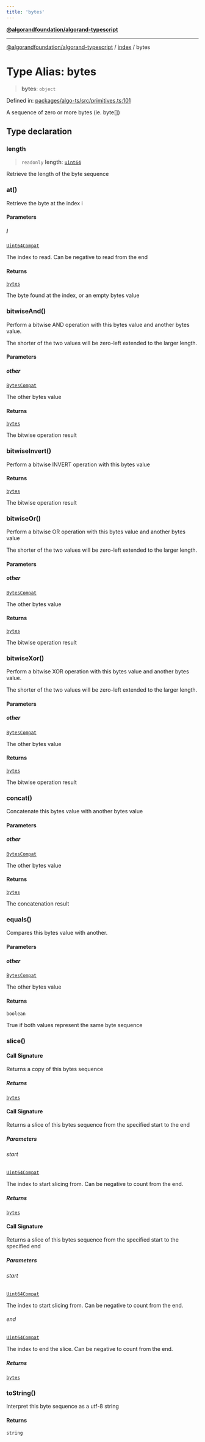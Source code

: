 ```yaml
---
title: 'bytes'
---
```


[**@algorandfoundation/algorand-typescript**](../../README.md)

---

[@algorandfoundation/algorand-typescript](../../README.md) / [index](../README.md) / bytes

# Type Alias: bytes

> **bytes**: `object`

Defined in: [packages/algo-ts/src/primitives.ts:101](https://github.com/algorandfoundation/puya-ts/blob/main/packages/algo-ts/src/primitives.ts#L101)

A sequence of zero or more bytes (ie. byte[])

## Type declaration

### length

> `readonly` **length**: [`uint64`](uint64.md)

Retrieve the length of the byte sequence

### at()

Retrieve the byte at the index i

#### Parameters

##### i

[`Uint64Compat`](Uint64Compat.md)

The index to read. Can be negative to read from the end

#### Returns

[`bytes`](bytes.md)

The byte found at the index, or an empty bytes value

### bitwiseAnd()

Perform a bitwise AND operation with this bytes value and another bytes value.

The shorter of the two values will be zero-left extended to the larger length.

#### Parameters

##### other

[`BytesCompat`](BytesCompat.md)

The other bytes value

#### Returns

[`bytes`](bytes.md)

The bitwise operation result

### bitwiseInvert()

Perform a bitwise INVERT operation with this bytes value

#### Returns

[`bytes`](bytes.md)

The bitwise operation result

### bitwiseOr()

Perform a bitwise OR operation with this bytes value and another bytes value

The shorter of the two values will be zero-left extended to the larger length.

#### Parameters

##### other

[`BytesCompat`](BytesCompat.md)

The other bytes value

#### Returns

[`bytes`](bytes.md)

The bitwise operation result

### bitwiseXor()

Perform a bitwise XOR operation with this bytes value and another bytes value.

The shorter of the two values will be zero-left extended to the larger length.

#### Parameters

##### other

[`BytesCompat`](BytesCompat.md)

The other bytes value

#### Returns

[`bytes`](bytes.md)

The bitwise operation result

### concat()

Concatenate this bytes value with another bytes value

#### Parameters

##### other

[`BytesCompat`](BytesCompat.md)

The other bytes value

#### Returns

[`bytes`](bytes.md)

The concatenation result

### equals()

Compares this bytes value with another.

#### Parameters

##### other

[`BytesCompat`](BytesCompat.md)

The other bytes value

#### Returns

`boolean`

True if both values represent the same byte sequence

### slice()

#### Call Signature

Returns a copy of this bytes sequence

##### Returns

[`bytes`](bytes.md)

#### Call Signature

Returns a slice of this bytes sequence from the specified start to the end

##### Parameters

###### start

[`Uint64Compat`](Uint64Compat.md)

The index to start slicing from. Can be negative to count from the end.

##### Returns

[`bytes`](bytes.md)

#### Call Signature

Returns a slice of this bytes sequence from the specified start to the specified end

##### Parameters

###### start

[`Uint64Compat`](Uint64Compat.md)

The index to start slicing from. Can be negative to count from the end.

###### end

[`Uint64Compat`](Uint64Compat.md)

The index to end the slice. Can be negative to count from the end.

##### Returns

[`bytes`](bytes.md)

### toString()

Interpret this byte sequence as a utf-8 string

#### Returns

`string`
